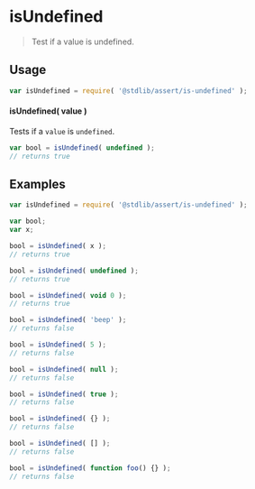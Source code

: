 # isUndefined

> Test if a value is undefined.


<section class="usage">

## Usage

``` javascript
var isUndefined = require( '@stdlib/assert/is-undefined' );
```

#### isUndefined( value )

Tests if a `value` is `undefined`.

<!-- eslint-disable no-undefined -->

``` javascript
var bool = isUndefined( undefined );
// returns true
```

</section>

<!-- /.usage -->


<section class="examples">

## Examples

<!-- eslint-disable no-undefined, no-restricted-syntax, no-empty-function -->

``` javascript
var isUndefined = require( '@stdlib/assert/is-undefined' );

var bool;
var x;

bool = isUndefined( x );
// returns true

bool = isUndefined( undefined );
// returns true

bool = isUndefined( void 0 );
// returns true

bool = isUndefined( 'beep' );
// returns false

bool = isUndefined( 5 );
// returns false

bool = isUndefined( null );
// returns false

bool = isUndefined( true );
// returns false

bool = isUndefined( {} );
// returns false

bool = isUndefined( [] );
// returns false

bool = isUndefined( function foo() {} );
// returns false
```

</section>

<!-- /.examples -->


<section class="links">

</section>

<!-- /.links -->
